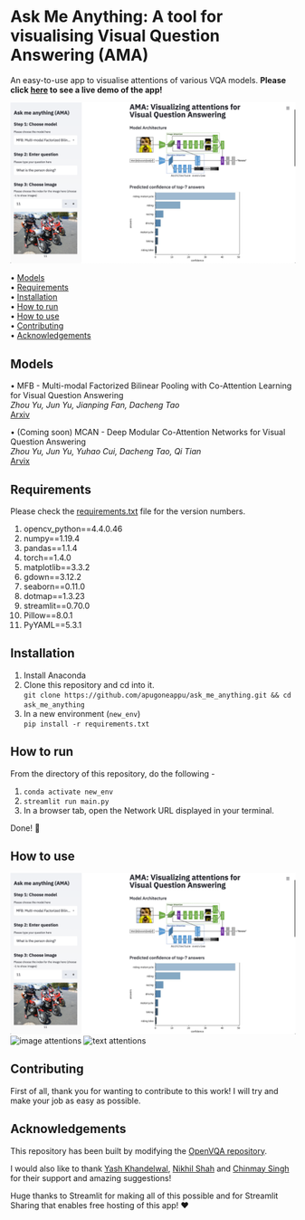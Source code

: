 # Ask Me Anything: A tool for visualising Visual Question Answering (AMA)
An easy-to-use app to visualise attentions of various VQA models. __Please click [here](https://share.streamlit.io/apugoneappu/ama/main.py) to see a live demo of the app!__   

![top 7 predictions](assets/landing.png)

• [Models](#models)  
• [Requirements](#requirements)  
• [Installation](#installation)  
• [How to run](#how-to-run)  
• [How to use](#how-to-use)  
• [Contributing](#contributing)  
• [Acknowledgements](#acknowledgements)  

## Models

• MFB - Multi-modal Factorized Bilinear Pooling with Co-Attention Learning for Visual Question Answering  
_Zhou Yu, Jun Yu, Jianping Fan, Dacheng Tao_  
[Arxiv](https://arxiv.org/abs/1708.01471)  

• (Coming soon) MCAN - Deep Modular Co-Attention Networks for Visual Question Answering   
_Zhou Yu, Jun Yu, Yuhao Cui, Dacheng Tao, Qi Tian_  
[Arvix](https://arxiv.org/abs/1906.10770)  

## Requirements
Please check the [requirements.txt](https://github.com/apugoneappu/ask_me_anything/blob/master/requirements.txt) file for the version numbers.

1. opencv_python==4.4.0.46
2. numpy==1.19.4
3. pandas==1.1.4
4. torch==1.4.0
5. matplotlib==3.3.2
6. gdown==3.12.2
7. seaborn==0.11.0
8. dotmap==1.3.23
9. streamlit==0.70.0
10. Pillow==8.0.1
11. PyYAML==5.3.1

## Installation
1. Install Anaconda 
2. Clone this repository and cd into it.  
```git clone https://github.com/apugoneappu/ask_me_anything.git && cd ask_me_anything```
3. In a new environment (`new_env`)  
```pip install -r requirements.txt```  

## How to run
From the directory of this repository, do the following -

1. ```conda activate new_env```
2. ```streamlit run main.py```
3. In a browser tab, open the Network URL displayed in your terminal.

Done! 🎉

## How to use
![input page](assets/landing.png)
![image attentions](assets/img_att.png)
![text attentions](assets/text_att.png)

## Contributing

First of all, thank you for wanting to contribute to this work! I will try and make your job as easy as possible.

## Acknowledgements 
This repository has been built by modifying the [OpenVQA repository](https://github.com/MILVLG/openvqa/). 

I would also like to thank [Yash Khandelwal](https://github.com/yash12khandelwal), [Nikhil Shah](https://github.com/itsshnik) and [Chinmay Singh](https://github.com/chinmay-singh) for their support and amazing suggestions!

Huge thanks to Streamlit for making all of this possible and for Streamlit Sharing that enables free hosting of this app! ❤️  


